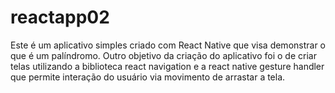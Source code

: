 # reactapp02

Este é um aplicativo simples criado com React Native que visa demonstrar o que é um palíndromo.
Outro objetivo da criação do aplicativo foi o de criar telas utilizando a biblioteca
react navigation e a react native gesture handler que permite interação do usuário via movimento de arrastar a tela.
